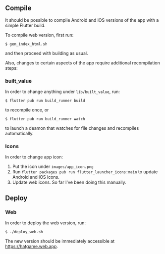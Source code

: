 ## Compile

It should be possible to compile Android and iOS versions of the app with
a simple Flutter build.

To compile web version, first run:

    $ gen_index_html.sh

and then proceed with building as usual.

Also, changes to certain aspects of the app require additional recompilation
steps:

### built_value

In order to change anything under `lib/built_value`, run:

    $ flutter pub run build_runner build

to recompile once, or

    $ flutter pub run build_runner watch

to launch a deamon that watches for file changes and recompiles automatically.

### Icons

In order to change app icon:

1. Put the icon under `images/app_icon.png`
2. Run `flutter packages pub run flutter_launcher_icons:main` to update Android
   and iOS icons.
3. Update web icons. So far I've been doing this manually.


## Deploy

### Web

In order to deploy the web version, run:

    $ ./deploy_web.sh

The new version should be immediately accessible at https://hatgame.web.app.
